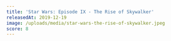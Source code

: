 ```yaml
---
title: 'Star Wars: Episode IX - The Rise of Skywalker'
releasedAt: 2019-12-19
image: /uploads/media/star-wars-the-rise-of-skywalker.jpeg
score: 8
---
```

